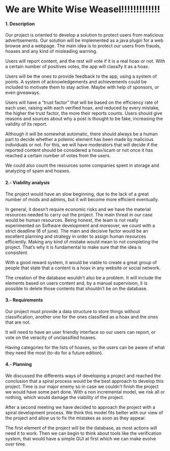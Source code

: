 # We are White Wise Weasel!!!!!!!!!!!!!

#### 1. Description

Our project is oriented to develop a solution to protect users from malicious advertisements. Our solution will be implemented as a java plugin for a web browse and a webpage. The main idea is to protect our users from frauds, hoaxes and any kind of misleading warning.

Users will report content, and the rest will vote if it is a real hoax or not. With a certain number of positives votes, the app will classify it as a hoax.

Users will be the ones to provide feedback to the app, using a system of points. A system of acknowledgements and achievements could be included to motivate them to stay active. Maybe with help of sponsors, or even giveaways.

Users will have a “trust factor” that will be based on the efficiency rate of each user, raising with each verified hoax, and reduced by every mistake, the higher the trust factor, the more their reports counts. Users should  give reasons and sources about why a post is thought to be fake, increasing the validity of its report.

Although it will be somewhat automatic, there should always be a human part to decide whether a polemic element has been made by malicious individuals or not. For this, we will have moderators that will decide if the reported content should be considered a hoax/scam or not once it has reached a certain number of votes from the users.

We could also count the resources some companies spent in storage and analyzing of spam and hoaxes. 


#### 2.- Viability analysis

The project would have an slow beginning, due to the lack of a great number of mods and admins, but it will become more efficient eventually.

In general, it doesn’t require economic risks and we have the material resources needed to carry out the project. The main threat in our case would be human resources. Being honest, the team is not really experimented on Software development and moreover, we count with a strict deadline (6 of june). The main and decisive factor would be an excellent planning and strategy in order to assign human resources efficiently. Making any kind of mistake would mean to not completing the project. That’s why it is fundamental to make sure that the idea is consistent.

With a good reward system, it would be viable to create a great group of people that state that a content is a hoax in any website or social network.

The creation of the database wouldn’t also be a problem. It will include the elements based on users content and, by a manual supervision, it is possible to delete those contents that shouldn’t be on the database.


#### 3.- Requirements

Our project must provide a data structure to store things without classification, another one for the ones classified as a hoax and the ones that are not.

It will need to have an user friendly interface so our users can report, or vote on the veracity of unclassified hoaxes.

Having categories for the lists of hoaxes, so the users can be aware of what they need the most
(to-do for a future edition).


#### 4.- Planning

We discussed the differents ways of developing a project and reached the conclusion that a spiral process would be the best approach to develop this project. Time is our major enemy so in case we couldn’t finish the project we would have some part done. With a non incremental model, we risk all or nothing, which would damage the viability of the project.

After a second meeting we have decided to approach the project with a spiral development process. We think this model fits better with our view of the project and allow us to fix the mistakes as soon as they appear.

The first element of the project will be the database, as most actions will need it to work.
Then we can begin to think about tools like the verification system, that would have a simple GUI at first which we can make evolve over time.



